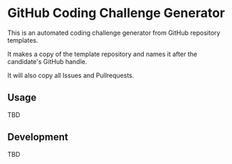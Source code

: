 # GitHub Coding Challenge Generator

This is an automated coding challenge generator from GitHub repository templates.

It makes a copy of the template repository and names it after the candidate's GitHub handle.

It will also copy all Issues and Pullrequests.

## Usage

TBD

## Development

TBD
